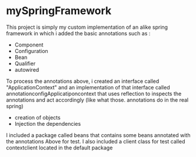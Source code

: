 # mySpringFramework

This project is simply my custom implementation of an alike spring framework in which i added the basic annotations such as :
- Component
- Configuration
- Bean
- Qualifier
- autowired

To process the annotations above, i created an interface called "ApplicationContext" and an implementation of that interface 
called annotationconfigApplicatiponcontext that uses reflection to inspects the annotations and act accordingly (like what those. annotations do in the real spring)
- creation of objects
- Injection the dependencies 

I included a package called beans that contains some beans annotated with the annotations Above for test. I also included a client class
for test called contextclient located in the default package


